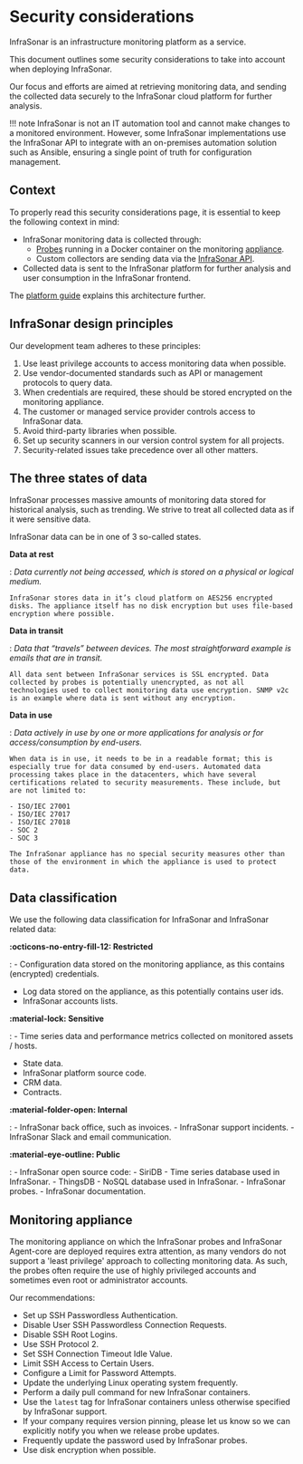 # Security considerations

InfraSonar is an infrastructure monitoring platform as a service.

This document outlines some security considerations to take into account when deploying InfraSonar.

Our focus and efforts are aimed at retrieving monitoring data, and sending the collected data securely to the InfraSonar cloud platform for further analysis.

!!! note
    InfraSonar is not an IT automation tool and cannot make changes to a monitored environment. However, some InfraSonar implementations use the InfraSonar API to integrate with an on-premises automation solution such as Ansible, ensuring a single point of truth for configuration management.

## Context

To properly read this security considerations page, it is essential to keep the following context in mind:

- InfraSonar monitoring data is collected through:
  -  [Probes](../collectors/probes/index.md) running in a Docker container on the monitoring [appliance](../collectors/probes/appliance/appliance_deployment.md).
  - Custom collectors are sending data via the [InfraSonar API](https://docs.oversig.ht/api/data/insert-data/).
- Collected data is sent to the InfraSonar platform for further analysis and user consumption in the InfraSonar frontend.

The [platform guide](../introduction/platform.md) explains this architecture further.

## InfraSonar design principles

Our development team adheres to these principles:

1. Use least privilege accounts to access monitoring data when possible.
2. Use vendor-documented standards such as API or management protocols to query data.
3. When credentials are required, these should be stored encrypted on the monitoring appliance.
4. The customer or managed service provider controls access to InfraSonar data.
5. Avoid third-party libraries when possible.
6. Set up security scanners in our version control system for all projects.
7. Security-related issues take precedence over all other matters.

## The three states of data

InfraSonar processes massive amounts of monitoring data stored for historical analysis, such as trending.
We strive to treat all collected data as if it were sensitive data.

InfraSonar data can be in one of 3 so-called states.

**Data at rest**

:   _Data currently not being accessed, which is stored on a physical or logical medium._

    InfraSonar stores data in it’s cloud platform on AES256 encrypted disks. The appliance itself has no disk encryption but uses file-based encryption where possible.

**Data in transit**

:   _Data that “travels” between devices. The most straightforward example is emails that are in transit._

    All data sent between InfraSonar services is SSL encrypted. Data collected by probes is potentially unencrypted, as not all technologies used to collect monitoring data use encryption. SNMP v2c is an example where data is sent without any encryption.

**Data in use**

:   _Data actively in use by one or more applications for analysis or for access/consumption by end-users._

    When data is in use, it needs to be in a readable format; this is especially true for data consumed by end-users. Automated data processing takes place in the datacenters, which have several certifications related to security measurements. These include, but are not limited to:

    - ISO/IEC 27001
    - ISO/IEC 27017
    - ISO/IEC 27018
    - SOC 2
    - SOC 3

    The InfraSonar appliance has no special security measures other than those of the environment in which the appliance is used to protect data.

## Data classification

We use the following data classification for InfraSonar and InfraSonar related data:

**:octicons-no-entry-fill-12: Restricted**

:  - Configuration data stored on the monitoring appliance, as this contains (encrypted) credentials.
   - Log data stored on the appliance, as this potentially contains user ids.
   - InfraSonar accounts lists.

**:material-lock: Sensitive**

:  - Time series data and performance metrics collected on monitored assets / hosts.
   - State data.
   - InfraSonar platform source code.
   - CRM data.
   - Contracts.

**:material-folder-open: Internal**

:   - InfraSonar back office, such as invoices.
    - InfraSonar support incidents.
    - InfraSonar Slack and email communication.

**:material-eye-outline: Public**

:   - InfraSonar open source code:
        - SiriDB - Time series database used in InfraSonar.
        - ThingsDB - NoSQL database used in InfraSonar.
        - InfraSonar probes.
    - InfraSonar documentation.

## Monitoring appliance

The monitoring appliance on which the InfraSonar probes and InfraSonar Agent-core are deployed requires extra attention, as many vendors do not support a 'least privilege' approach to collecting monitoring data. As such, the probes often require the use of highly privileged accounts and sometimes even root or administrator accounts.

Our recommendations:

- Set up SSH Passwordless Authentication.
- Disable User SSH Passwordless Connection Requests.
- Disable SSH Root Logins.
- Use SSH Protocol 2.
- Set SSH Connection Timeout Idle Value.
- Limit SSH Access to Certain Users.
- Configure a Limit for Password Attempts.
- Update the underlying Linux operating system frequently.
- Perform a daily pull command for new InfraSonar containers.
- Use the `latest` tag for InfraSonar containers unless otherwise specified by InfraSonar support.
- If your company requires version pinning, please let us know so we can explicitly notify you when we release probe updates.
- Frequently update the password used by InfraSonar probes.
- Use disk encryption when possible.
